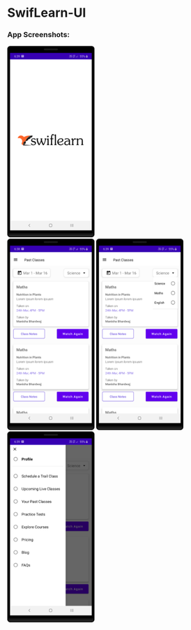 # SwifLearn-UI

### App Screenshots:
  <img src="https://github.com/bhanup212/SwifLearn-UI/blob/master/splash.png" alt="plans screen" width="200"/> <nobr/>
  <img src="https://github.com/bhanup212/SwifLearn-UI/blob/master/dashboard.png" alt="dashboard" width="200"/><nobr/>
  <img src="https://github.com/bhanup212/SwifLearn-UI/blob/master/dashboard_options.png" alt="dashboard with subject options" width="200"/><nobr/>
  <img src="https://github.com/bhanup212/SwifLearn-UI/blob/master/drawer.png" alt="drawer menu" width="200"/>
